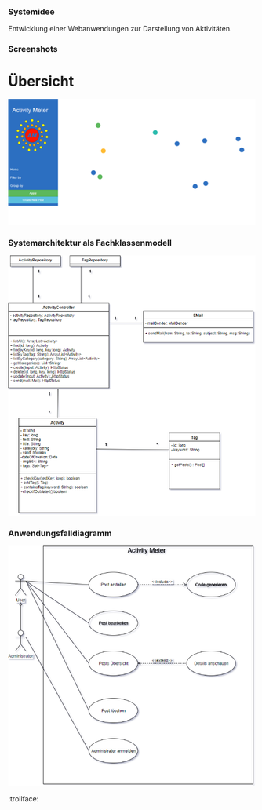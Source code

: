 ### Systemidee

Entwicklung einer Webanwendungen zur Darstellung von Aktivitäten.

[Link]: https://swei-tgb2-4.herokuapp.com/

### Screenshots

# Übersicht
<img src="images/overview.PNG" alt="overview" class="inline"/>


### Systemarchitektur als Fachklassenmodell

<img src="images/Fachklassenmodel.png" alt="Fachklassenmodell" class="inline"/>

### Anwendungsfalldiagramm

<img src="images/Activity_Meter_Anwendungsfalldiagramm.png" alt="Anwendungsfalldiagramm" class="inline"/>

:trollface:
